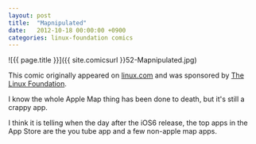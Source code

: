 ```yaml
---
layout: post
title:  "Mapnipulated"
date:   2012-10-18 00:00:00 +0900
categories: linux-foundation comics
---
```


![{{ page.title }}]({{ site.comicsurl }}52-Mapnipulated.jpg)

This comic originally appeared on [linux.com](https://www.linux.com) and was sponsored by [The Linux Foundation](https://www.linuxfoundation.org/).


I know the whole Apple Map thing has been done to death, but it's still a crappy app.

I think it is telling when the day after the iOS6 release, the top apps in the App Store are the you tube app and a few non-apple map apps.
